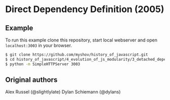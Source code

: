 # Direct Dependency Definition (2005)

## Example

To run this example clone this repository, start local webserver and open `localhost:3003` in your browser.

```bash
$ git clone https://github.com/myshov/history_of_javascript.git
$ cd history_of_javascript/4_evolution_of_js_modularity/3_detached_dependency_definitions_2005_2007/a_Direct_Dependency_Definition_2005
$ python -m SimpleHTTPServer 3003
```

## Original authors

Alex Russel (@slightlylate)
Dylan Schiemann (@dylans)
